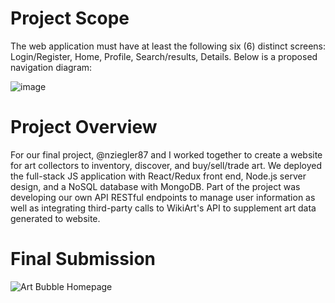 # Project Scope

The web application must have at least the following six (6) distinct screens: Login/Register, Home, Profile,
Search/results, Details. Below is a proposed navigation diagram:

![image](https://user-images.githubusercontent.com/35873945/186562066-3e736f77-7d52-4818-a759-5bc84c6e6820.png)

# Project Overview

For our final project, @nziegler87 and I worked together to create a website for art collectors to inventory, discover, and buy/sell/trade art. We deployed the full-stack JS application with React/Redux front end, Node.js server design, and a NoSQL database with MongoDB. Part of the project was developing our own API RESTful endpoints to manage user information as well as integrating third-party calls to WikiArt's API to supplement art data generated to website.

# Final Submission

![Art Bubble Homepage](https://user-images.githubusercontent.com/35873945/193837901-71928f20-6e0f-4d32-b2df-02dec3edaa39.jpg)
